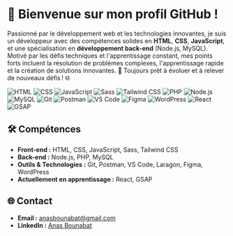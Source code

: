 # 👋 Bienvenue sur mon profil GitHub !  

Passionné par le développement web et les technologies innovantes, je suis un développeur avec des compétences solides en **HTML**, **CSS**, **JavaScript**, et une spécialisation en **développement back-end** (Node.js, MySQL).  
Motivé par les défis techniques et l'apprentissage constant, mes points forts incluent la résolution de problèmes complexes, l'apprentissage rapide et la création de solutions innovantes. 🚀 Toujours prêt à évoluer et à relever de nouveaux défis ! 🌐

![HTML](https://img.shields.io/badge/HTML-5-orange?style=flat-square&logo=html5&link=https://developer.mozilla.org/en-US/docs/Web/HTML)
![CSS](https://img.shields.io/badge/CSS-3-blue?style=flat-square&logo=css3&link=https://developer.mozilla.org/en-US/docs/Web/CSS)
![JavaScript](https://img.shields.io/badge/JavaScript-ES6-yellow?style=flat-square&logo=javascript&link=https://developer.mozilla.org/en-US/docs/Web/JavaScript)
![Sass](https://img.shields.io/badge/Sass-pink?style=flat-square&logo=sass&link=https://sass-lang.com/)
![Tailwind CSS](https://img.shields.io/badge/TailwindCSS-38B2AC?style=flat-square&logo=tailwindcss&link=https://tailwindcss.com/)
![PHP](https://img.shields.io/badge/PHP-777BB4?style=flat-square&logo=php&link=https://www.php.net/)
![Node.js](https://img.shields.io/badge/Node.js-339933?style=flat-square&logo=node.js&link=https://nodejs.org/)
![MySQL](https://img.shields.io/badge/MySQL-4479A1?style=flat-square&logo=mysql&link=https://www.mysql.com/)
![Git](https://img.shields.io/badge/Git-F05032?style=flat-square&logo=git&link=https://git-scm.com/)
![Postman](https://img.shields.io/badge/Postman-FF6C37?style=flat-square&logo=postman&link=https://www.postman.com/)
![VS Code](https://img.shields.io/badge/VS%20Code-007ACC?style=flat-square&logo=visual-studio-code&link=https://code.visualstudio.com/)
![Figma](https://img.shields.io/badge/Figma-F24E1E?style=flat-square&logo=figma&link=https://www.figma.com/)
![WordPress](https://img.shields.io/badge/WordPress-21759B?style=flat-square&logo=wordpress&link=https://wordpress.org/)
![React](https://img.shields.io/badge/React-61DAFB?style=flat-square&logo=react&link=https://reactjs.org/)
![GSAP](https://img.shields.io/badge/GSAP-88CC00?style=flat-square&logo=greensock&link=https://greensock.com/gsap/)


## 🛠️ Compétences  
- **Front-end :** HTML, CSS, JavaScript, Sass, Tailwind CSS  
- **Back-end :** Node.js, PHP, MySQL  
- **Outils & Technologies :** Git, Postman, VS Code, Laragon, Figma, WordPress  
- **Actuellement en apprentissage :** React, GSAP  

## 🌐 Contact  
- **Email :** anasbounabat@gmail.com  
- **LinkedIn :** [Anas Bounabat](https://www.linkedin.com/in/anas-bounabat/)



